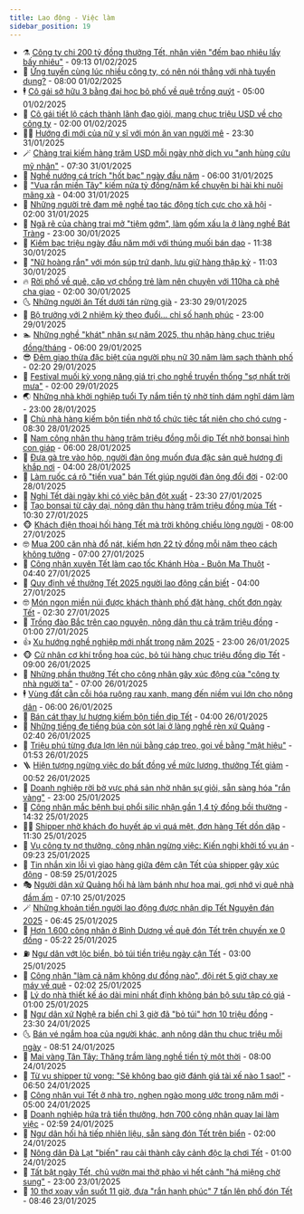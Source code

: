 ```yaml
---
title: Lao động - Việc làm
sidebar_position: 19
---
```


<!-- dantri-lao-dong-viec-lam:START -->
- ⚗️ [Công ty chi 200 tỷ đồng thưởng Tết, nhân viên &quot;đếm bao nhiêu lấy bấy nhiêu&quot;](https://dantri.com.vn/lao-dong-viec-lam/cong-ty-chi-200-ty-dong-thuong-tet-nhan-vien-dem-bao-nhieu-lay-bay-nhieu-20250201151017032.htm) - 09:13 01/02/2025
- 🙉 [Ứng tuyển cùng lúc nhiều công ty, có nên nói thẳng với nhà tuyển dụng?](https://dantri.com.vn/lao-dong-viec-lam/ung-tuyen-cung-luc-nhieu-cong-ty-co-nen-noi-thang-voi-nha-tuyen-dung-20250123155310722.htm) - 08:00 01/02/2025
- 🕴 [Cô gái sở hữu 3 bằng đại học bỏ phố về quê trồng quýt](https://dantri.com.vn/lao-dong-viec-lam/co-gai-so-huu-3-bang-dai-hoc-bo-pho-ve-que-trong-quyt-20250201065520770.htm) - 05:00 01/02/2025
- 🧐 [Cô gái tiết lộ cách thành lãnh đạo giỏi, mang chục triệu USD về cho công ty](https://dantri.com.vn/lao-dong-viec-lam/co-gai-tiet-lo-cach-thanh-lanh-dao-gioi-mang-chuc-trieu-usd-ve-cho-cong-ty-20250123162127653.htm) - 02:00 01/02/2025
- 🧑‍💻 [Hướng đi mới của nữ y sĩ với món ăn vạn người mê](https://dantri.com.vn/lao-dong-viec-lam/huong-di-moi-cua-nu-y-si-voi-mon-an-van-nguoi-me-20250121155053933.htm) - 23:30 31/01/2025
- 🪄 [Chàng trai kiếm hàng trăm USD mỗi ngày nhờ dịch vụ &quot;anh hùng cứu mỹ nhân&quot;](https://dantri.com.vn/lao-dong-viec-lam/chang-trai-kiem-hang-tram-usd-moi-ngay-nho-dich-vu-anh-hung-cuu-my-nhan-20250130151213847.htm) - 07:30 31/01/2025
- 🦣 [Nghề nướng cá trích &quot;hốt bạc&quot; ngày đầu năm](https://dantri.com.vn/lao-dong-viec-lam/nghe-nuong-ca-trich-hot-bac-ngay-dau-nam-20250130090554087.htm) - 06:00 31/01/2025
- 🎡 [&quot;Vua rắn miền Tây&quot; kiếm nửa tỷ đồng/năm kể chuyện bi hài khi nuôi mãng xà](https://dantri.com.vn/lao-dong-viec-lam/vua-ran-mien-tay-kiem-nua-ty-dongnam-ke-chuyen-bi-hai-khi-nuoi-mang-xa-20250128103214105.htm) - 04:00 31/01/2025
- 🦍 [Những người trẻ đam mê nghề tạo tác động tích cực cho xã hội](https://dantri.com.vn/lao-dong-viec-lam/nhung-nguoi-tre-dam-me-nghe-tao-tac-dong-tich-cuc-cho-xa-hoi-20250121104231206.htm) - 02:00 31/01/2025
- 🫶 [Ngã rẽ của chàng trai mở &quot;tiệm gớm&quot;, làm gốm xấu lạ ở làng nghề Bát Tràng](https://dantri.com.vn/lao-dong-viec-lam/nga-re-cua-chang-trai-mo-tiem-gom-lam-gom-xau-la-o-lang-nghe-bat-trang-20250117165837296.htm) - 23:00 30/01/2025
- 🥸 [Kiếm bạc triệu ngày đầu năm mới với thúng muối bán dạo](https://dantri.com.vn/lao-dong-viec-lam/kiem-bac-trieu-ngay-dau-nam-moi-voi-thung-muoi-ban-dao-20250130102808938.htm) - 11:38 30/01/2025
- 🎡 [&quot;Nữ hoàng rắn&quot; với món súp trứ danh, lưu giữ hàng thập kỷ](https://dantri.com.vn/lao-dong-viec-lam/nu-hoang-ran-voi-mon-sup-tru-danh-luu-giu-hang-thap-ky-20250130154416533.htm) - 11:03 30/01/2025
- 🔥 [Rời phố về quê, cặp vợ chồng trẻ làm nên chuyện với 110ha cà phê cha giao](https://dantri.com.vn/lao-dong-viec-lam/roi-pho-ve-que-cap-vo-chong-tre-lam-nen-chuyen-voi-110ha-ca-phe-cha-giao-20250125154633768.htm) - 02:00 30/01/2025
- 🌜 [Những người ăn Tết dưới tán rừng già](https://dantri.com.vn/lao-dong-viec-lam/nhung-nguoi-an-tet-duoi-tan-rung-gia-20250125174351231.htm) - 23:30 29/01/2025
- 🤭 [Bộ trưởng với 2 nhiệm kỳ theo đuổi… chỉ số hạnh phúc](https://dantri.com.vn/an-sinh/bo-truong-voi-2-nhiem-ky-theo-duoi-chi-so-hanh-phuc-20250127151347380.htm) - 23:00 29/01/2025
- 🏊 [Những nghề &quot;khát&quot; nhân sự năm 2025, thu nhập hàng chục triệu đồng/tháng](https://dantri.com.vn/lao-dong-viec-lam/nhung-nghe-khat-nhan-su-nam-2025-thu-nhap-hang-chuc-trieu-dongthang-20250122135134999.htm) - 06:00 29/01/2025
- 😎 [Đêm giao thừa đặc biệt của người phụ nữ 30 năm làm sạch thành phố](https://dantri.com.vn/lao-dong-viec-lam/dem-giao-thua-dac-biet-cua-nguoi-phu-nu-30-nam-lam-sach-thanh-pho-20250129012821041.htm) - 02:20 29/01/2025
- 🤖 [Festival muối kỳ vọng nâng giá trị cho nghề truyền thống &quot;sợ nhất trời mưa&quot;](https://dantri.com.vn/lao-dong-viec-lam/festival-muoi-ky-vong-nang-gia-tri-cho-nghe-truyen-thong-so-nhat-troi-mua-20250126111839313.htm) - 02:00 29/01/2025
- 🌏 [Những nhà khởi nghiệp tuổi Tỵ nắm tiền tỷ nhờ tính dám nghĩ dám làm](https://dantri.com.vn/lao-dong-viec-lam/nhung-nha-khoi-nghiep-tuoi-ty-nam-tien-ty-nho-tinh-dam-nghi-dam-lam-20250122140022077.htm) - 23:00 28/01/2025
- 🦏 [Chủ nhà hàng kiếm bộn tiền nhờ tổ chức tiệc tất niên cho chó cưng](https://dantri.com.vn/lao-dong-viec-lam/chu-nha-hang-kiem-bon-tien-nho-to-chuc-tiec-tat-nien-cho-cho-cung-20250127190030491.htm) - 08:30 28/01/2025
- 🤔 [Nam công nhân thu hàng trăm triệu đồng mỗi dịp Tết nhờ bonsai hình con giáp](https://dantri.com.vn/lao-dong-viec-lam/nam-cong-nhan-thu-hang-tram-trieu-dong-moi-dip-tet-nho-bonsai-hinh-con-giap-20250122134119008.htm) - 06:00 28/01/2025
- 🌮 [Đưa gà tre vào hộp, người đàn ông muốn đưa đặc sản quê hương đi khắp nơi](https://dantri.com.vn/lao-dong-viec-lam/dua-ga-tre-vao-hop-nguoi-dan-ong-muon-dua-dac-san-que-huong-di-khap-noi-20250126162202811.htm) - 04:00 28/01/2025
- 💪 [Làm ruốc cá rô &quot;tiến vua&quot; bán Tết giúp người đàn ông đổi đời](https://dantri.com.vn/lao-dong-viec-lam/lam-ruoc-ca-ro-tien-vua-ban-tet-giup-nguoi-dan-ong-doi-doi-20250126110052133.htm) - 02:00 28/01/2025
- 💪 [Nghỉ Tết dài ngày khi có việc bận đột xuất](https://dantri.com.vn/lao-dong-viec-lam/nghi-tet-dai-ngay-khi-co-viec-ban-dot-xuat-20250125093044700.htm) - 23:30 27/01/2025
- 🦒 [Tạo bonsai từ cây dại, nông dân thu hàng trăm triệu đồng mùa Tết](https://dantri.com.vn/lao-dong-viec-lam/tao-bonsai-tu-cay-dai-nong-dan-thu-hang-tram-trieu-dong-mua-tet-20250127125650074.htm) - 10:30 27/01/2025
- 🐵 [Khách điện thoại hối hàng Tết mà trời không chiều lòng người](https://dantri.com.vn/lao-dong-viec-lam/khach-dien-thoai-hoi-hang-tet-ma-troi-khong-chieu-long-nguoi-20250125073915005.htm) - 08:00 27/01/2025
- 🤓 [Mua 200 căn nhà đổ nát, kiếm hơn 22 tỷ đồng mỗi năm theo cách không tưởng](https://dantri.com.vn/lao-dong-viec-lam/mua-200-can-nha-do-nat-kiem-hon-22-ty-dong-moi-nam-theo-cach-khong-tuong-20250125231816395.htm) - 07:00 27/01/2025
- 🧐 [Công nhân xuyên Tết làm cao tốc Khánh Hòa - Buôn Ma Thuột](https://dantri.com.vn/lao-dong-viec-lam/cong-nhan-xuyen-tet-lam-cao-toc-khanh-hoa-buon-ma-thuot-20250127094007850.htm) - 04:40 27/01/2025
- 💪 [Quy định về thưởng Tết 2025 người lao động cần biết](https://dantri.com.vn/lao-dong-viec-lam/quy-dinh-ve-thuong-tet-2025-nguoi-lao-dong-can-biet-20250123122315862.htm) - 04:00 27/01/2025
- 🤓 [Món ngon miền núi được khách thành phố đặt hàng, chốt đơn ngày Tết](https://dantri.com.vn/lao-dong-viec-lam/mon-ngon-mien-nui-duoc-khach-thanh-pho-dat-hang-chot-don-ngay-tet-20250125094143293.htm) - 02:30 27/01/2025
- 💯 [Trồng đào Bắc trên cao nguyên, nông dân thu cả trăm triệu đồng](https://dantri.com.vn/lao-dong-viec-lam/trong-dao-bac-tren-cao-nguyen-nong-dan-thu-ca-tram-trieu-dong-20250125130504864.htm) - 01:00 27/01/2025
- 👍 [Xu hướng nghề nghiệp mới nhất trong năm 2025](https://dantri.com.vn/lao-dong-viec-lam/xu-huong-nghe-nghiep-moi-nhat-trong-nam-2025-20250122194612358.htm) - 23:00 26/01/2025
- 🐵 [Cử nhân cơ khí trồng hoa cúc, bỏ túi hàng chục triệu đồng dịp Tết](https://dantri.com.vn/lao-dong-viec-lam/cu-nhan-co-khi-trong-hoa-cuc-bo-tui-hang-chuc-trieu-dong-dip-tet-20250125153731194.htm) - 09:00 26/01/2025
- 💂 [Những phần thưởng Tết cho công nhân gây xúc động của &quot;công ty nhà người ta&quot;](https://dantri.com.vn/lao-dong-viec-lam/nhung-phan-thuong-tet-cho-cong-nhan-gay-xuc-dong-cua-cong-ty-nha-nguoi-ta-20250125225610769.htm) - 07:00 26/01/2025
- 🕴 [Vùng đất cằn cỗi hóa ruộng rau xanh, mang đến niềm vui lớn cho nông dân](https://dantri.com.vn/lao-dong-viec-lam/vung-dat-can-coi-hoa-ruong-rau-xanh-mang-den-niem-vui-lon-cho-nong-dan-20250124164428178.htm) - 06:00 26/01/2025
- 👀 [Bán cát thay lư hương kiếm bộn tiền dịp Tết](https://dantri.com.vn/lao-dong-viec-lam/ban-cat-thay-lu-huong-kiem-bon-tien-dip-tet-20250125075105291.htm) - 04:00 26/01/2025
- 🦄 [Những tiếng đe tiếng búa còn sót lại ở làng nghề rèn xứ Quảng](https://dantri.com.vn/lao-dong-viec-lam/nhung-tieng-de-tieng-bua-con-sot-lai-o-lang-nghe-ren-xu-quang-20250122141558581.htm) - 02:40 26/01/2025
- 🔭 [Triệu phú từng đưa lợn lên núi bằng cáp treo, gọi về bằng &quot;mật hiệu&quot;](https://dantri.com.vn/lao-dong-viec-lam/trieu-phu-tung-dua-lon-len-nui-bang-cap-treo-goi-ve-bang-mat-hieu-20250123140159607.htm) - 01:53 26/01/2025
- 🪜 [Hiện tượng ngừng việc do bất đồng về mức lương, thưởng Tết giảm](https://dantri.com.vn/lao-dong-viec-lam/hien-tuong-ngung-viec-do-bat-dong-ve-muc-luong-thuong-tet-giam-20250125222308720.htm) - 00:52 26/01/2025
- 🌊 [Doanh nghiệp rời bờ vực phá sản nhờ nhân sự giỏi, sẵn sàng hóa &quot;rắn vàng&quot;](https://dantri.com.vn/lao-dong-viec-lam/doanh-nghiep-roi-bo-vuc-pha-san-nho-nhan-su-gioi-san-sang-hoa-ran-vang-20250123112232850.htm) - 23:00 25/01/2025
- 💯 [Công nhân mắc bệnh bụi phổi silic nhận gần 1,4 tỷ đồng bồi thường](https://dantri.com.vn/lao-dong-viec-lam/cong-nhan-mac-benh-bui-phoi-silic-nhan-gan-14-ty-dong-boi-thuong-20250125205628593.htm) - 14:32 25/01/2025
- 👨‍🏫 [Shipper nhờ khách đo huyết áp vì quá mệt, đơn hàng Tết dồn dập](https://dantri.com.vn/lao-dong-viec-lam/shipper-nho-khach-do-huyet-ap-vi-qua-met-don-hang-tet-don-dap-20250125174232662.htm) - 11:30 25/01/2025
- 🙉 [Vụ công ty nợ thưởng, công nhân ngừng việc: Kiến nghị khởi tố vụ án](https://dantri.com.vn/lao-dong-viec-lam/vu-cong-ty-no-thuong-cong-nhan-ngung-viec-kien-nghi-khoi-to-vu-an-20250125131120012.htm) - 09:23 25/01/2025
- 🦄 [Tin nhắn xin lỗi vì giao hàng giữa đêm cận Tết của shipper gây xúc động](https://dantri.com.vn/lao-dong-viec-lam/tin-nhan-xin-loi-vi-giao-hang-giua-dem-can-tet-cua-shipper-gay-xuc-dong-20250125152703035.htm) - 08:59 25/01/2025
- 🎭 [Người dân xứ Quảng hối hả làm bánh như hoa mai, gợi nhớ vị quê nhà đầm ấm](https://dantri.com.vn/lao-dong-viec-lam/nguoi-dan-xu-quang-hoi-ha-lam-banh-nhu-hoa-mai-goi-nho-vi-que-nha-dam-am-20250117181250754.htm) - 07:10 25/01/2025
- 🪄 [Những khoản tiền người lao động được nhận dịp Tết Nguyên đán 2025](https://dantri.com.vn/lao-dong-viec-lam/nhung-khoan-tien-nguoi-lao-dong-duoc-nhan-dip-tet-nguyen-dan-2025-20250124144127276.htm) - 06:45 25/01/2025
- 🌁 [Hơn 1.600 công nhân ở Bình Dương về quê đón Tết trên chuyến xe 0 đồng](https://dantri.com.vn/lao-dong-viec-lam/hon-1600-cong-nhan-o-binh-duong-ve-que-don-tet-tren-chuyen-xe-0-dong-20250125114916752.htm) - 05:22 25/01/2025
- ⛽️ [Ngư dân vớt lộc biển, bỏ túi tiền triệu ngày cận Tết](https://dantri.com.vn/lao-dong-viec-lam/ngu-dan-vot-loc-bien-bo-tui-tien-trieu-ngay-can-tet-20250124181058475.htm) - 03:00 25/01/2025
- 🤩 [Công nhân &quot;làm cả năm không dư đồng nào&quot;, đội rét 5 giờ chạy xe máy về quê](https://dantri.com.vn/lao-dong-viec-lam/cong-nhan-lam-ca-nam-khong-du-dong-nao-doi-ret-5-gio-chay-xe-may-ve-que-20250125083913478.htm) - 02:02 25/01/2025
- 🌝 [Lý do nhà thiết kế áo dài mini nhất định không bán bộ sưu tập có giá](https://dantri.com.vn/lao-dong-viec-lam/ly-do-nha-thiet-ke-ao-dai-mini-nhat-dinh-khong-ban-bo-suu-tap-co-gia-20250123170859796.htm) - 01:00 25/01/2025
- 🤗 [Ngư dân xứ Nghệ ra biển chỉ 3 giờ đã &quot;bỏ túi&quot; hơn 10 triệu đồng](https://dantri.com.vn/lao-dong-viec-lam/ngu-dan-xu-nghe-ra-bien-chi-3-gio-da-bo-tui-hon-10-trieu-dong-20250124112450277.htm) - 23:30 24/01/2025
- 🌜 [Bán vé ngắm hoa của người khác, anh nông dân thu chục triệu mỗi ngày](https://dantri.com.vn/lao-dong-viec-lam/ban-ve-ngam-hoa-cua-nguoi-khac-anh-nong-dan-thu-chuc-trieu-moi-ngay-20250124082417712.htm) - 08:51 24/01/2025
- 👀 [Mai vàng Tân Tây: Thăng trầm làng nghề tiền tỷ một thời](https://dantri.com.vn/lao-dong-viec-lam/mai-vang-tan-tay-thang-tram-lang-nghe-tien-ty-mot-thoi-20250123162600156.htm) - 08:00 24/01/2025
- 🫣 [Từ vụ shipper tử vong: &quot;Sẽ không bao giờ đánh giá tài xế nào 1 sao!&quot;](https://dantri.com.vn/lao-dong-viec-lam/tu-vu-shipper-tu-vong-se-khong-bao-gio-danh-gia-tai-xe-nao-1-sao-20250124121414553.htm) - 06:50 24/01/2025
- 🧠 [Công nhân vui Tết ở nhà trọ, nghẹn ngào mong ước trong năm mới](https://dantri.com.vn/lao-dong-viec-lam/cong-nhan-vui-tet-o-nha-tro-nghen-ngao-mong-uoc-trong-nam-moi-20250122132148935.htm) - 05:00 24/01/2025
- 🎊 [Doanh nghiệp hứa trả tiền thưởng, hơn 700 công nhân quay lại làm việc](https://dantri.com.vn/lao-dong-viec-lam/doanh-nghiep-hua-tra-tien-thuong-hon-700-cong-nhan-quay-lai-lam-viec-20250124085503374.htm) - 02:59 24/01/2025
- 🧰 [Ngư dân hối hả tiếp nhiên liệu, sẵn sàng đón Tết trên biển](https://dantri.com.vn/lao-dong-viec-lam/ngu-dan-hoi-ha-tiep-nhien-lieu-san-sang-don-tet-tren-bien-20250123144558649.htm) - 02:00 24/01/2025
- 🐘 [Nông dân Đà Lạt &quot;biến&quot; rau cải thành cây cảnh độc lạ chơi Tết](https://dantri.com.vn/lao-dong-viec-lam/nong-dan-da-lat-bien-rau-cai-thanh-cay-canh-doc-la-choi-tet-20250123090559396.htm) - 01:00 24/01/2025
- 🥳 [Tất bật ngày Tết, chủ vườn mai thở phào vì hết cảnh &quot;há miệng chờ sung&quot;](https://dantri.com.vn/lao-dong-viec-lam/tat-bat-ngay-tet-chu-vuon-mai-tho-phao-vi-het-canh-ha-mieng-cho-sung-20250123144919922.htm) - 23:00 23/01/2025
- 🐎 [10 thợ xoay vần suốt 11 giờ, đưa &quot;rắn hạnh phúc&quot; 7 tấn lên phố đón Tết](https://dantri.com.vn/lao-dong-viec-lam/10-tho-xoay-van-suot-11-gio-dua-ran-hanh-phuc-7-tan-len-pho-don-tet-20250123142857634.htm) - 08:46 23/01/2025<!-- dantri-lao-dong-viec-lam:END -->
